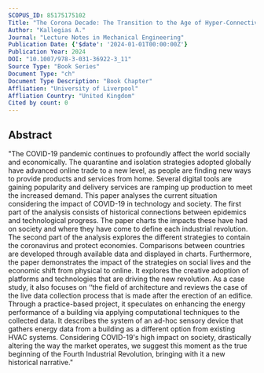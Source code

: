 ```yaml
---
SCOPUS_ID: 85175175102
Title: "The Corona Decade: The Transition to the Age of Hyper-Connectivity and the Fourth Industrial Revolution"
Author: "Kallegias A."
Journal: "Lecture Notes in Mechanical Engineering"
Publication Date: {'$date': '2024-01-01T00:00:00Z'}
Publication Year: 2024
DOI: "10.1007/978-3-031-36922-3_11"
Source Type: "Book Series"
Document Type: "ch"
Document Type Description: "Book Chapter"
Affliation: "University of Liverpool"
Affliation Country: "United Kingdom"
Cited by count: 0
---
```


## Abstract
"The COVID-19 pandemic continues to profoundly affect the world socially and economically. The quarantine and isolation strategies adopted globally have advanced online trade to a new level, as people are finding new ways to provide products and services from home. Several digital tools are gaining popularity and delivery services are ramping up production to meet the increased demand. This paper analyses the current situation considering the impact of COVID-19 in technology and society. The first part of the analysis consists of historical connections between epidemics and technological progress. The paper charts the impacts these have had on society and where they have come to define each industrial revolution. The second part of the analysis explores the different strategies to contain the coronavirus and protect economies. Comparisons between countries are developed through available data and displayed in charts. Furthermore, the paper demonstrates the impact of the strategies on social lives and the economic shift from physical to online. It explores the creative adoption of platforms and technologies that are driving the new revolution. As a case study, it also focuses on ‘‘the field of architecture and reviews the case of the live data collection process that is made after the erection of an edifice. Through a practice-based project, it speculates on enhancing the energy performance of a building via applying computational techniques to the collected data. It describes the system of an ad-hoc sensory device that gathers energy data from a building as a different option from existing HVAC systems. Considering COVID-19's high impact on society, drastically altering the way the market operates, we suggest this moment as the true beginning of the Fourth Industrial Revolution, bringing with it a new historical narrative."
